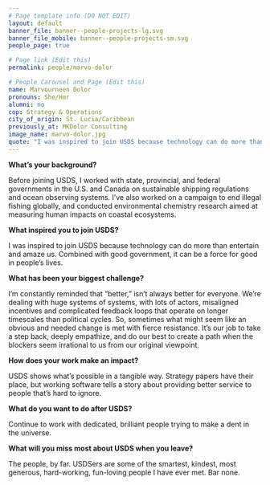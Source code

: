 ```yaml
---
# Page template info (DO NOT EDIT)
layout: default
banner_file: banner--people-projects-lg.svg
banner_file_mobile: banner--people-projects-sm.svg
people_page: true

# Page link (Edit this)
permalink: people/marvo-dolor

# People Carousel and Page (Edit this)
name: Marvourneen Dolor
pronouns: She/Her
alumni: no
cop: Strategy & Operations
city_of_origin: St. Lucia/Caribbean
previously_at: MKDolor Consulting
image_name: marvo-dolor.jpg
quote: "I was inspired to join USDS because technology can do more than entertain and amaze us. Combined with good government, it can be a force for good in people’s lives."
---
```


**What’s your background?**

Before joining USDS, I worked with state, provincial, and federal governments in the U.S. and Canada on sustainable shipping regulations and ocean observing systems. I’ve also worked on a campaign to end illegal fishing globally, and conducted environmental chemistry research aimed at measuring human impacts on coastal ecosystems.

**What inspired you to join USDS?**

I was inspired to join USDS because technology can do more than entertain and amaze us. Combined with good government, it can be a force for good in people’s lives.

**What has been your biggest challenge?**

I’m constantly reminded that “better,” isn’t always better for everyone. We’re dealing with huge systems of systems, with lots of actors, misaligned incentives and complicated feedback loops that operate on longer timescales than political cycles. So, sometimes what might seem like an obvious and needed change is met with fierce resistance. It’s our job to take a step back, deeply empathize, and do our best to create a path when the blockers seem irrational to us from our original viewpoint.

**How does your work make an impact?**

USDS shows what’s possible in a tangible way. Strategy papers have their place, but working software tells a story about providing better service to people that’s hard to ignore.

**What do you want to do after USDS?**

Continue to work with dedicated, brilliant people trying to make a dent in the universe.

**What will you miss most about USDS when you leave?**

The people, by far. USDSers are some of the smartest, kindest, most generous, hard-working, fun-loving people I have ever met. Bar none.
